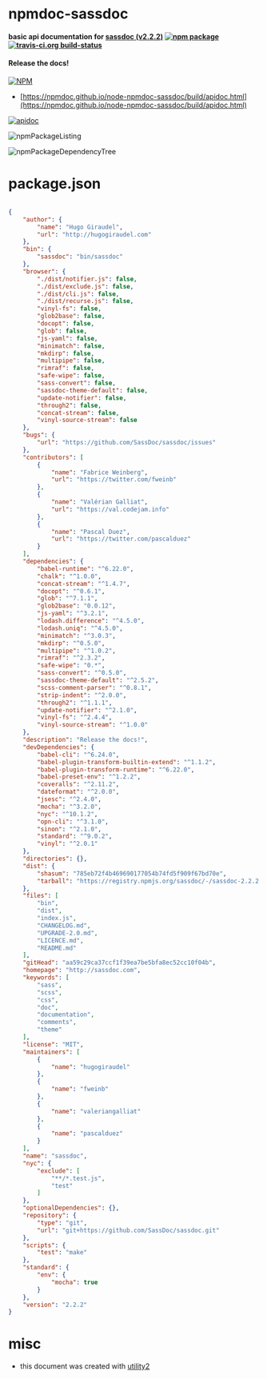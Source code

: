 # npmdoc-sassdoc

#### basic api documentation for  [sassdoc (v2.2.2)](http://sassdoc.com)  [![npm package](https://img.shields.io/npm/v/npmdoc-sassdoc.svg?style=flat-square)](https://www.npmjs.org/package/npmdoc-sassdoc) [![travis-ci.org build-status](https://api.travis-ci.org/npmdoc/node-npmdoc-sassdoc.svg)](https://travis-ci.org/npmdoc/node-npmdoc-sassdoc)

#### Release the docs!

[![NPM](https://nodei.co/npm/sassdoc.png?downloads=true&downloadRank=true&stars=true)](https://www.npmjs.com/package/sassdoc)

- [https://npmdoc.github.io/node-npmdoc-sassdoc/build/apidoc.html](https://npmdoc.github.io/node-npmdoc-sassdoc/build/apidoc.html)

[![apidoc](https://npmdoc.github.io/node-npmdoc-sassdoc/build/screenCapture.buildCi.browser.%252Ftmp%252Fbuild%252Fapidoc.html.png)](https://npmdoc.github.io/node-npmdoc-sassdoc/build/apidoc.html)

![npmPackageListing](https://npmdoc.github.io/node-npmdoc-sassdoc/build/screenCapture.npmPackageListing.svg)

![npmPackageDependencyTree](https://npmdoc.github.io/node-npmdoc-sassdoc/build/screenCapture.npmPackageDependencyTree.svg)



# package.json

```json

{
    "author": {
        "name": "Hugo Giraudel",
        "url": "http://hugogiraudel.com"
    },
    "bin": {
        "sassdoc": "bin/sassdoc"
    },
    "browser": {
        "./dist/notifier.js": false,
        "./dist/exclude.js": false,
        "./dist/cli.js": false,
        "./dist/recurse.js": false,
        "vinyl-fs": false,
        "glob2base": false,
        "docopt": false,
        "glob": false,
        "js-yaml": false,
        "minimatch": false,
        "mkdirp": false,
        "multipipe": false,
        "rimraf": false,
        "safe-wipe": false,
        "sass-convert": false,
        "sassdoc-theme-default": false,
        "update-notifier": false,
        "through2": false,
        "concat-stream": false,
        "vinyl-source-stream": false
    },
    "bugs": {
        "url": "https://github.com/SassDoc/sassdoc/issues"
    },
    "contributors": [
        {
            "name": "Fabrice Weinberg",
            "url": "https://twitter.com/fweinb"
        },
        {
            "name": "Valérian Galliat",
            "url": "https://val.codejam.info"
        },
        {
            "name": "Pascal Duez",
            "url": "https://twitter.com/pascalduez"
        }
    ],
    "dependencies": {
        "babel-runtime": "^6.22.0",
        "chalk": "^1.0.0",
        "concat-stream": "^1.4.7",
        "docopt": "^0.6.1",
        "glob": "^7.1.1",
        "glob2base": "0.0.12",
        "js-yaml": "^3.2.1",
        "lodash.difference": "^4.5.0",
        "lodash.uniq": "^4.5.0",
        "minimatch": "^3.0.3",
        "mkdirp": "^0.5.0",
        "multipipe": "^1.0.2",
        "rimraf": "^2.3.2",
        "safe-wipe": "0.*",
        "sass-convert": "^0.5.0",
        "sassdoc-theme-default": "^2.5.2",
        "scss-comment-parser": "^0.8.1",
        "strip-indent": "^2.0.0",
        "through2": "^1.1.1",
        "update-notifier": "^2.1.0",
        "vinyl-fs": "^2.4.4",
        "vinyl-source-stream": "^1.0.0"
    },
    "description": "Release the docs!",
    "devDependencies": {
        "babel-cli": "^6.24.0",
        "babel-plugin-transform-builtin-extend": "^1.1.2",
        "babel-plugin-transform-runtime": "^6.22.0",
        "babel-preset-env": "^1.2.2",
        "coveralls": "^2.11.2",
        "dateformat": "^2.0.0",
        "jsesc": "^2.4.0",
        "mocha": "^3.2.0",
        "nyc": "^10.1.2",
        "opn-cli": "^3.1.0",
        "sinon": "^2.1.0",
        "standard": "^9.0.2",
        "vinyl": "^2.0.1"
    },
    "directories": {},
    "dist": {
        "shasum": "785eb72f4b469690177054b74fd5f909f67bd70e",
        "tarball": "https://registry.npmjs.org/sassdoc/-/sassdoc-2.2.2.tgz"
    },
    "files": [
        "bin",
        "dist",
        "index.js",
        "CHANGELOG.md",
        "UPGRADE-2.0.md",
        "LICENCE.md",
        "README.md"
    ],
    "gitHead": "aa59c29ca37ccf1f39ea7be5bfa8ec52cc10f04b",
    "homepage": "http://sassdoc.com",
    "keywords": [
        "sass",
        "scss",
        "css",
        "doc",
        "documentation",
        "comments",
        "theme"
    ],
    "license": "MIT",
    "maintainers": [
        {
            "name": "hugogiraudel"
        },
        {
            "name": "fweinb"
        },
        {
            "name": "valeriangalliat"
        },
        {
            "name": "pascalduez"
        }
    ],
    "name": "sassdoc",
    "nyc": {
        "exclude": [
            "**/*.test.js",
            "test"
        ]
    },
    "optionalDependencies": {},
    "repository": {
        "type": "git",
        "url": "git+https://github.com/SassDoc/sassdoc.git"
    },
    "scripts": {
        "test": "make"
    },
    "standard": {
        "env": {
            "mocha": true
        }
    },
    "version": "2.2.2"
}
```



# misc
- this document was created with [utility2](https://github.com/kaizhu256/node-utility2)
